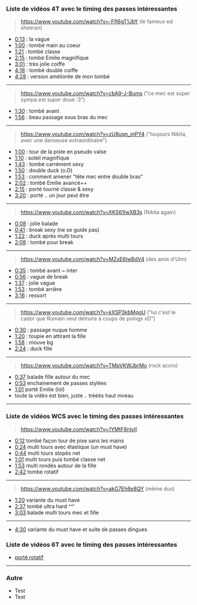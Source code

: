 ### **Liste de vidéos 4T avec le timing des passes intéressantes**


> https://www.youtube.com/watch?v=-FfI6gT1JbY (le fameux ed sheeran)

- [0:13](https://www.youtube.com/watch?v=-FfI6gT1JbY&t=0m13s) : la vague
- [1:00](https://www.youtube.com/watch?v=-FfI6gT1JbY&t=1m00s) : tombé main au coeur
- [1:21](https://www.youtube.com/watch?v=-FfI6gT1JbY&t=1m21s) : tombé classe
- [2:15](https://www.youtube.com/watch?v=-FfI6gT1JbY&t=2m15s) : tombé Emilie magnifique
- [3:01](https://www.youtube.com/watch?v=-FfI6gT1JbY&t=3m01s) : très jolie coiffe
- [4:18](https://www.youtube.com/watch?v=-FfI6gT1JbY&t=4m18s) : tombé double coiffe
- [4:28](https://www.youtube.com/watch?v=-FfI6gT1JbY&t=4m28s) : version améliorée de mon tombé

----

> https://www.youtube.com/watch?v=cbA9-J-Bums ("ce mec est super sympa est super doué :3")

- [1:30](https://www.youtube.com/watch?v=cbA9-J-Bums&t=1m30s) : tombé avant
- [1:56](https://www.youtube.com/watch?v=cbA9-J-Bums&t=1m56s) : beau passage sous bras du mec

----

> https://www.youtube.com/watch?v=zU8uqn_mPY4 ("toujours Nikita, avec une danseuse extraordinaire")

- [1:00](https://www.youtube.com/watch?v=zU8uqn_mPY4&t=1m00s) : tour de la piste en pseudo valse
- [1:10](https://www.youtube.com/watch?v=zU8uqn_mPY4&t=1m10s) : soleil magnifique
- [1:43](https://www.youtube.com/watch?v=zU8uqn_mPY4&t=1m43s) : tombé carrément sexy
- [1:50](https://www.youtube.com/watch?v=zU8uqn_mPY4&t=1m50s) : double duck (o.O)
- [1:53](https://www.youtube.com/watch?v=zU8uqn_mPY4&t=1m53s) : comment amener "tête mec entre double bras"
- [2:02](https://www.youtube.com/watch?v=zU8uqn_mPY4&t=2m02s) : tombé Emilie avancé++
- [2:15](https://www.youtube.com/watch?v=zU8uqn_mPY4&t=2m15s) : porté tourné classe & sexy
- [3:20](https://www.youtube.com/watch?v=zU8uqn_mPY4&t=3m20s) : porté .. un jour peut être

----

> https://www.youtube.com/watch?v=XKS61IwXB3s (Nikita again)

- [0:08](https://www.youtube.com/watch?v=XKS61IwXB3s&t=0m08s) : jolie balade
- [0:41](https://www.youtube.com/watch?v=XKS61IwXB3s&t=0m41s) : break sexy (ne se guide pas)
- [1:22](https://www.youtube.com/watch?v=XKS61IwXB3s&t=1m22s) : duck après multi tours
- [2:08](https://www.youtube.com/watch?v=XKS61IwXB3s&t=2m08s) : tombé pour break

----

> https://www.youtube.com/watch?v=MZxE6lwBdV4 (des amis d'Ulm)

- [0:35](https://www.youtube.com/watch?v=MZxE6lwBdV4&t=0m35s) : tombé avant ~ inter
- [0:56](https://www.youtube.com/watch?v=MZxE6lwBdV4&t=0m56s) : vague de break
- [1:37](https://www.youtube.com/watch?v=MZxE6lwBdV4&t=1m37s) : jolie vague
- [1:53](https://www.youtube.com/watch?v=MZxE6lwBdV4&t=1m53s) : tombé arrière
- [3:16](https://www.youtube.com/watch?v=MZxE6lwBdV4&t=3m16s) : ressort

----

> https://www.youtube.com/watch?v=kXSP3kbMqgU ("lui c'est le cador que Romain veut détruire à coups de poings xD")

- [0:30](https://www.youtube.com/watch?v=kXSP3kbMqgU&t=0m30s) : passage nuque homme
- [1:20](https://www.youtube.com/watch?v=kXSP3kbMqgU&t=1m20s) : toupie en attirant la fille
- [1:58](https://www.youtube.com/watch?v=kXSP3kbMqgU&t=1m58s) : mouve bg
- [2:24](https://www.youtube.com/watch?v=kXSP3kbMqgU&t=2:24s) : duck fille

----

> https://www.youtube.com/watch?v=TMpVKWJbrMo (rock accro)

- [0:37](https://www.youtube.com/watch?v=TMpVKWJbrMo&t=0m39s) balade fille autour du mec
- [0:53](https://www.youtube.com/watch?v=TMpVKWJbrMo&t=0m53s) enchainement de passes stylées
- [1:01](https://www.youtube.com/watch?v=TMpVKWJbrMo&t=1m01s) porté Emilie (lol)
- toute la vidéo est bien, juste .. trèèès haut niveau

----

### **Liste de vidéos WCS avec le timing des passes intéressantes**

> https://www.youtube.com/watch?v=1YMtF8nlyII 

- [0:12](https://www.youtube.com/watch?v=1YMtF8nlyII&t=0m12s) tombé façon tour de pise sans les mains
- [0:24](https://www.youtube.com/watch?v=1YMtF8nlyII&t=0m24s) multi tours avec élastique (un must have)
- [0:44](https://www.youtube.com/watch?v=1YMtF8nlyII&t=0m44s) multi tours stopés net
- [1:01](https://www.youtube.com/watch?v=1YMtF8nlyII&t=1m01s) multi tours puis tombé classe net 
- [1:53](https://www.youtube.com/watch?v=1YMtF8nlyII&t=1m53s) multi rondés autour de la fille
- [2:42](https://www.youtube.com/watch?v=1YMtF8nlyII&t=2m42s) tombé rotatif

----

> https://www.youtube.com/watch?v=akG7Eh6e8QY (même duo)

- [1:20](https://www.youtube.com/watch?v=akG7Eh6e8QY&t=1m20s) variante du must have
- [2:37](https://www.youtube.com/watch?v=akG7Eh6e8QY&t=2m37s) tombé ultra hard ^^'
- [3:03](https://www.youtube.com/watch?v=akG7Eh6e8QY&t=3m03s) balade multi tours mec et fille

----

- [4:30](https://www.youtube.com/watch?v=GVdT63wsCPQ&t=4m30s) variante du must have et suite de passes dingues

### **Liste de vidéos 6T avec le timing des passes intéressantes**

- [porté rotatif](https://www.youtube.com/watch?v=G2OHBokp5L0&t=1m17s)


----

### **Autre**
- Test
- Test
